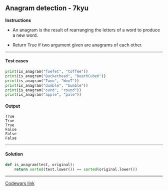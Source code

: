 ## Anagram detection - 7kyu

**Instructions**

- An anagram is the result of rearranging the letters of a word to produce a new word.

- Return True if two argument given are anagrams of each other.

---

#### Test cases

```python
print(is_anagram("foefet", "toffee"))
print(is_anagram("Buckethead", "DeathCubeK"))
print(is_anagram("Twoo", "WooT"))
print(is_anagram("dumble", "bumble"))
print(is_anagram("ound", "round"))
print(is_anagram("apple", "pale"))
```

#### Output
```
True
True
True
False
False
False
```

---

#### Solution

```python
def is_anagram(test, original):
    return sorted(test.lower()) == sorted(original.lower())
```

---

[Codewars link](https://www.codewars.com/kata/529eef7a9194e0cbc1000255)
